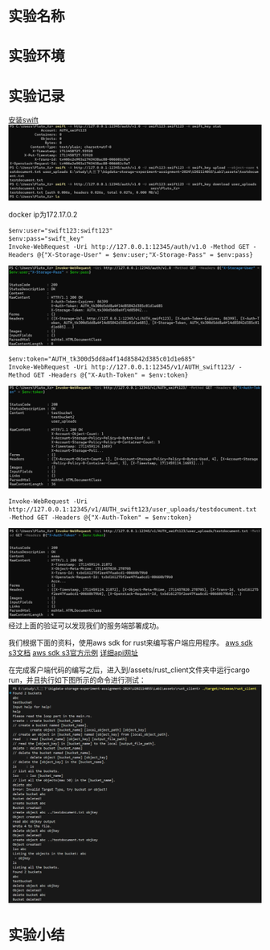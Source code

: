 # 实验名称

# 实验环境

# 实验记录

[安装swift](https://hub.docker.com/r/fnndsc/docker-swift-onlyone)
![swift 部署及测试](./figure/测试部署.png)

docker ip为172.17.0.2
```
$env:user="swift123:swift123"
$env:pass="swift_key"
Invoke-WebRequest -Uri http://127.0.0.1:12345/auth/v1.0 -Method GET -Headers @{"X-Storage-User" = $env:user;"X-Storage-Pass" = $env:pass}
```
![alt text](./figure/swift连接1.png)
```
$env:token="AUTH_tk300d5dd8a4f14d85842d385c01d1e685"
Invoke-WebRequest -Uri http://127.0.0.1:12345/v1/AUTH_swift123/ -Method GET -Headers @{"X-Auth-Token" = $env:token}
```
![alt text](./figure/swift连接2.png)
```
Invoke-WebRequest -Uri http://127.0.0.1:12345/v1/AUTH_swift123/user_uploads/testdocument.txt -Method GET -Headers @{"X-Auth-Token" = $env:token}
```
![alt text](./figure/swift连接3.png)
经过上面的验证可以发现我们的服务端部署成功。

我们根据下面的资料，使用aws sdk for rust来编写客户端应用程序。
[aws sdk s3文档](https://docs.rs/aws-sdk-s3/latest/aws_sdk_s3/)
[aws sdk s3官方示例](https://docs.aws.amazon.com/zh_tw/sdk-for-rust/latest/dg/rust_s3_code_examples.html)
[详细api网址](https://docs.rs/aws-sdk-s3/latest/aws_sdk_s3/struct.Client.html#method.put_object)

在完成客户端代码的编写之后，进入到/assets/rust_client文件夹中运行cargo run，并且执行如下图所示的命令进行测试：
![](./figure/rust-client-test.png)

# 实验小结